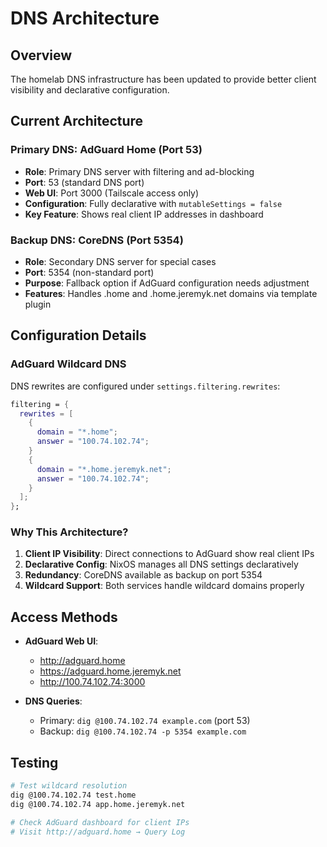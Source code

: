 # DNS Architecture

## Overview

The homelab DNS infrastructure has been updated to provide better client visibility and declarative configuration.

## Current Architecture

### Primary DNS: AdGuard Home (Port 53)
- **Role**: Primary DNS server with filtering and ad-blocking
- **Port**: 53 (standard DNS port)
- **Web UI**: Port 3000 (Tailscale access only)
- **Configuration**: Fully declarative with `mutableSettings = false`
- **Key Feature**: Shows real client IP addresses in dashboard

### Backup DNS: CoreDNS (Port 5354)
- **Role**: Secondary DNS server for special cases
- **Port**: 5354 (non-standard port)
- **Purpose**: Fallback option if AdGuard configuration needs adjustment
- **Features**: Handles .home and .home.jeremyk.net domains via template plugin

## Configuration Details

### AdGuard Wildcard DNS
DNS rewrites are configured under `settings.filtering.rewrites`:

```nix
filtering = {
  rewrites = [
    {
      domain = "*.home";
      answer = "100.74.102.74";
    }
    {
      domain = "*.home.jeremyk.net";
      answer = "100.74.102.74";
    }
  ];
};
```

### Why This Architecture?

1. **Client IP Visibility**: Direct connections to AdGuard show real client IPs
2. **Declarative Config**: NixOS manages all DNS settings declaratively
3. **Redundancy**: CoreDNS available as backup on port 5354
4. **Wildcard Support**: Both services handle wildcard domains properly

## Access Methods

- **AdGuard Web UI**: 
  - http://adguard.home
  - https://adguard.home.jeremyk.net
  - http://100.74.102.74:3000

- **DNS Queries**:
  - Primary: `dig @100.74.102.74 example.com` (port 53)
  - Backup: `dig @100.74.102.74 -p 5354 example.com`

## Testing

```bash
# Test wildcard resolution
dig @100.74.102.74 test.home
dig @100.74.102.74 app.home.jeremyk.net

# Check AdGuard dashboard for client IPs
# Visit http://adguard.home → Query Log
```